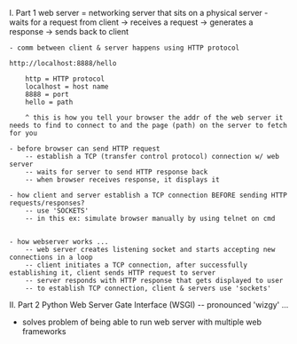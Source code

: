 I. Part 1
web server = networking server that sits on a physical server
    - waits for a request from client -> receives a request -> generates a response -> sends back to client

    - comm between client & server happens using HTTP protocol

    http://localhost:8888/hello
        
        http = HTTP protocol
        localhost = host name
        8888 = port
        hello = path

        ^ this is how you tell your browser the addr of the web server it needs to find to connect to and the page (path) on the server to fetch for you 

    - before browser can send HTTP request
        -- establish a TCP (transfer control protocol) connection w/ web server
        -- waits for server to send HTTP response back
        -- when browser receives response, it displays it

    - how client and server establish a TCP connection BEFORE sending HTTP requests/responses?
        -- use 'SOCKETS'
        -- in this ex: simulate browser manually by using telnet on cmd


    - how webserver works ...
        -- web server creates listening socket and starts accepting new connections in a loop
        -- client initiates a TCP connection, after successfully establishing it, client sends HTTP request to server
        -- server responds with HTTP response that gets displayed to user
        -- to establish TCP connection, client & servers use 'sockets'

II. Part 2 
Python Web Server Gate Interface (WSGI) -- pronounced 'wizgy' ...
- solves problem of being able to run web server with multiple web frameworks